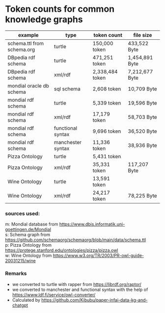 # Token counts for common knowledge graphs


| example | type | token count | file size |
|--|--|--|--|
| schema.ttl from schema.org | turtle | 150,000 token| 433,522 Byte |
| DBpedia rdf schema | turtle| 471,251 token | 1,454,891 Byte |
| DBpedia rdf schema | xml/rdf | 2,338,484 token| 7,212,677 Byte |
| mondial oracle db schema | sql schema | 2,608 token | 10,709 Byte |
| mondial rdf schema | turtle | 5,339 token | 19,596 Byte |
| mondial rdf schema | xml/rdf | 17,179 token| 58,703 Byte |
| mondial rdf schema | functional syntax | 9,696 token | 36,520 Byte |
| mondial rdf schema | manchester syntax | 11,336 token | 38,936 Byte |
| Pizza Ontology | turtle | 5,431 token |  |
| Pizza Ontology | xml/rdf | 35,331 token | 117,207 Byte |
| Wine Ontology | turtle | 13,591 token |  |
| Wine Ontology | xml/rdf | 24,217 token | 78,225 Byte |

### sources used:  

m: Mondial database from https://www.dbis.informatik.uni-goettingen.de/Mondial  
s: Schema graph from https://github.com/schemaorg/schemaorg/blob/main/data/schema.ttl  
p: Pizza Ontology from https://protege.stanford.edu/ontologies/pizza/pizza.owl  
w: Wine Ontology from https://www.w3.org/TR/2003/PR-owl-guide-20031215/wine

### Remarks

* we converted to turtle with rapper from https://librdf.org/raptor/
* we  converted  to  manchester  and  functional  syntax  with  the  help  of  
https://www.ldf.fi/service/owl-converter/
* Calculated by https://github.com/Kibubu/paper-infai-data-kg-and-chatgpt

